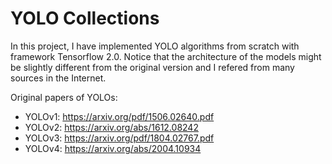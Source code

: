 # YOLO Collections

In this project, I have implemented YOLO algorithms from scratch with framework Tensorflow 2.0. Notice that the architecture of the models might be slightly different from the original version and I refered from many sources in the Internet.

Original papers of YOLOs:
- YOLOv1: https://arxiv.org/pdf/1506.02640.pdf
- YOLOv2: https://arxiv.org/abs/1612.08242
- YOLOv3: https://arxiv.org/pdf/1804.02767.pdf
- YOLOv4: https://arxiv.org/abs/2004.10934
